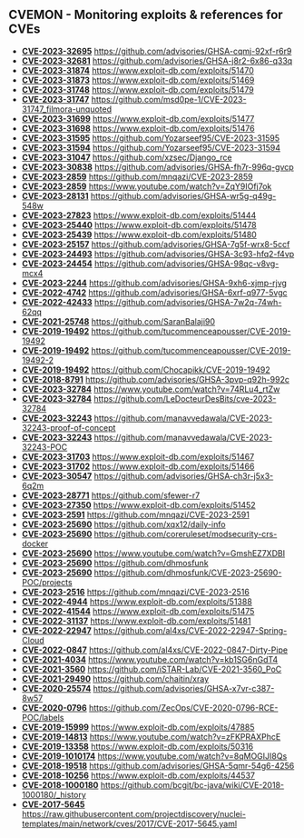 ## CVEMON - Monitoring exploits & references for CVEs
- **[CVE-2023-32695](https://in.scanfactory.io/cvemon/CVE-2023-32695.html)** https://github.com/advisories/GHSA-cqmj-92xf-r6r9
- **[CVE-2023-32681](https://in.scanfactory.io/cvemon/CVE-2023-32681.html)** https://github.com/advisories/GHSA-j8r2-6x86-q33q
- **[CVE-2023-31874](https://in.scanfactory.io/cvemon/CVE-2023-31874.html)** https://www.exploit-db.com/exploits/51470
- **[CVE-2023-31873](https://in.scanfactory.io/cvemon/CVE-2023-31873.html)** https://www.exploit-db.com/exploits/51469
- **[CVE-2023-31748](https://in.scanfactory.io/cvemon/CVE-2023-31748.html)** https://www.exploit-db.com/exploits/51479
- **[CVE-2023-31747](https://in.scanfactory.io/cvemon/CVE-2023-31747.html)** https://github.com/msd0pe-1/CVE-2023-31747_filmora-unquoted
- **[CVE-2023-31699](https://in.scanfactory.io/cvemon/CVE-2023-31699.html)** https://www.exploit-db.com/exploits/51477
- **[CVE-2023-31698](https://in.scanfactory.io/cvemon/CVE-2023-31698.html)** https://www.exploit-db.com/exploits/51476
- **[CVE-2023-31595](https://in.scanfactory.io/cvemon/CVE-2023-31595.html)** https://github.com/Yozarseef95/CVE-2023-31595
- **[CVE-2023-31594](https://in.scanfactory.io/cvemon/CVE-2023-31594.html)** https://github.com/Yozarseef95/CVE-2023-31594
- **[CVE-2023-31047](https://in.scanfactory.io/cvemon/CVE-2023-31047.html)** https://github.com/xzsec/Django_rce
- **[CVE-2023-30838](https://in.scanfactory.io/cvemon/CVE-2023-30838.html)** https://github.com/advisories/GHSA-fh7r-996q-gvcp
- **[CVE-2023-2859](https://in.scanfactory.io/cvemon/CVE-2023-2859.html)** https://github.com/mnqazi/CVE-2023-2859
- **[CVE-2023-2859](https://in.scanfactory.io/cvemon/CVE-2023-2859.html)** https://www.youtube.com/watch?v=ZqY9IOfj7ok
- **[CVE-2023-28131](https://in.scanfactory.io/cvemon/CVE-2023-28131.html)** https://github.com/advisories/GHSA-wr5g-q49g-548w
- **[CVE-2023-27823](https://in.scanfactory.io/cvemon/CVE-2023-27823.html)** https://www.exploit-db.com/exploits/51444
- **[CVE-2023-25440](https://in.scanfactory.io/cvemon/CVE-2023-25440.html)** https://www.exploit-db.com/exploits/51478
- **[CVE-2023-25439](https://in.scanfactory.io/cvemon/CVE-2023-25439.html)** https://www.exploit-db.com/exploits/51480
- **[CVE-2023-25157](https://in.scanfactory.io/cvemon/CVE-2023-25157.html)** https://github.com/advisories/GHSA-7g5f-wrx8-5ccf
- **[CVE-2023-24493](https://in.scanfactory.io/cvemon/CVE-2023-24493.html)** https://github.com/advisories/GHSA-3c93-hfq2-f4vp
- **[CVE-2023-24454](https://in.scanfactory.io/cvemon/CVE-2023-24454.html)** https://github.com/advisories/GHSA-98qc-v8vg-mcx4
- **[CVE-2023-2244](https://in.scanfactory.io/cvemon/CVE-2023-2244.html)** https://github.com/advisories/GHSA-9xh6-xjmp-rjvg
- **[CVE-2022-4742](https://in.scanfactory.io/cvemon/CVE-2022-4742.html)** https://github.com/advisories/GHSA-6xrf-q977-5vgc
- **[CVE-2022-42433](https://in.scanfactory.io/cvemon/CVE-2022-42433.html)** https://github.com/advisories/GHSA-7w2q-74wh-62qq
- **[CVE-2021-25748](https://in.scanfactory.io/cvemon/CVE-2021-25748.html)** https://github.com/SaranBalaji90
- **[CVE-2019-19492](https://in.scanfactory.io/cvemon/CVE-2019-19492.html)** https://github.com/tucommenceapousser/CVE-2019-19492
- **[CVE-2019-19492](https://in.scanfactory.io/cvemon/CVE-2019-19492.html)** https://github.com/tucommenceapousser/CVE-2019-19492-2
- **[CVE-2019-19492](https://in.scanfactory.io/cvemon/CVE-2019-19492.html)** https://github.com/Chocapikk/CVE-2019-19492
- **[CVE-2018-8791](https://in.scanfactory.io/cvemon/CVE-2018-8791.html)** https://github.com/advisories/GHSA-3pvp-q92h-992c
- **[CVE-2023-32784](https://in.scanfactory.io/cvemon/CVE-2023-32784.html)** https://www.youtube.com/watch?v=74RLu4_rtZw
- **[CVE-2023-32784](https://in.scanfactory.io/cvemon/CVE-2023-32784.html)** https://github.com/LeDocteurDesBits/cve-2023-32784
- **[CVE-2023-32243](https://in.scanfactory.io/cvemon/CVE-2023-32243.html)** https://github.com/manavvedawala/CVE-2023-32243-proof-of-concept
- **[CVE-2023-32243](https://in.scanfactory.io/cvemon/CVE-2023-32243.html)** https://github.com/manavvedawala/CVE-2023-32243-POC
- **[CVE-2023-31703](https://in.scanfactory.io/cvemon/CVE-2023-31703.html)** https://www.exploit-db.com/exploits/51467
- **[CVE-2023-31702](https://in.scanfactory.io/cvemon/CVE-2023-31702.html)** https://www.exploit-db.com/exploits/51466
- **[CVE-2023-30547](https://in.scanfactory.io/cvemon/CVE-2023-30547.html)** https://github.com/advisories/GHSA-ch3r-j5x3-6q2m
- **[CVE-2023-28771](https://in.scanfactory.io/cvemon/CVE-2023-28771.html)** https://github.com/sfewer-r7
- **[CVE-2023-27350](https://in.scanfactory.io/cvemon/CVE-2023-27350.html)** https://www.exploit-db.com/exploits/51452
- **[CVE-2023-2591](https://in.scanfactory.io/cvemon/CVE-2023-2591.html)** https://github.com/mnqazi/CVE-2023-2591
- **[CVE-2023-25690](https://in.scanfactory.io/cvemon/CVE-2023-25690.html)** https://github.com/xqx12/daily-info
- **[CVE-2023-25690](https://in.scanfactory.io/cvemon/CVE-2023-25690.html)** https://github.com/coreruleset/modsecurity-crs-docker
- **[CVE-2023-25690](https://in.scanfactory.io/cvemon/CVE-2023-25690.html)** https://www.youtube.com/watch?v=GmshEZ7XDBI
- **[CVE-2023-25690](https://in.scanfactory.io/cvemon/CVE-2023-25690.html)** https://github.com/dhmosfunk
- **[CVE-2023-25690](https://in.scanfactory.io/cvemon/CVE-2023-25690.html)** https://github.com/dhmosfunk/CVE-2023-25690-POC/projects
- **[CVE-2023-2516](https://in.scanfactory.io/cvemon/CVE-2023-2516.html)** https://github.com/mnqazi/CVE-2023-2516
- **[CVE-2022-4944](https://in.scanfactory.io/cvemon/CVE-2022-4944.html)** https://www.exploit-db.com/exploits/51388
- **[CVE-2022-41544](https://in.scanfactory.io/cvemon/CVE-2022-41544.html)** https://www.exploit-db.com/exploits/51475
- **[CVE-2022-31137](https://in.scanfactory.io/cvemon/CVE-2022-31137.html)** https://www.exploit-db.com/exploits/51481
- **[CVE-2022-22947](https://in.scanfactory.io/cvemon/CVE-2022-22947.html)** https://github.com/al4xs/CVE-2022-22947-Spring-Cloud
- **[CVE-2022-0847](https://in.scanfactory.io/cvemon/CVE-2022-0847.html)** https://github.com/al4xs/CVE-2022-0847-Dirty-Pipe
- **[CVE-2021-4034](https://in.scanfactory.io/cvemon/CVE-2021-4034.html)** https://www.youtube.com/watch?v=kb1SG6nGdT4
- **[CVE-2021-3560](https://in.scanfactory.io/cvemon/CVE-2021-3560.html)** https://github.com/iSTAR-Lab/CVE-2021-3560_PoC
- **[CVE-2021-29490](https://in.scanfactory.io/cvemon/CVE-2021-29490.html)** https://github.com/chaitin/xray
- **[CVE-2020-25574](https://in.scanfactory.io/cvemon/CVE-2020-25574.html)** https://github.com/advisories/GHSA-x7vr-c387-8w57
- **[CVE-2020-0796](https://in.scanfactory.io/cvemon/CVE-2020-0796.html)** https://github.com/ZecOps/CVE-2020-0796-RCE-POC/labels
- **[CVE-2019-15999](https://in.scanfactory.io/cvemon/CVE-2019-15999.html)** https://www.exploit-db.com/exploits/47885
- **[CVE-2019-14813](https://in.scanfactory.io/cvemon/CVE-2019-14813.html)** https://www.youtube.com/watch?v=zFKPRAXPhcE
- **[CVE-2019-13358](https://in.scanfactory.io/cvemon/CVE-2019-13358.html)** https://www.exploit-db.com/exploits/50316
- **[CVE-2019-1010174](https://in.scanfactory.io/cvemon/CVE-2019-1010174.html)** https://www.youtube.com/watch?v=8qMOGIJI8Qs
- **[CVE-2018-19518](https://in.scanfactory.io/cvemon/CVE-2018-19518.html)** https://github.com/advisories/GHSA-5qmr-54g6-4256
- **[CVE-2018-10256](https://in.scanfactory.io/cvemon/CVE-2018-10256.html)** https://www.exploit-db.com/exploits/44537
- **[CVE-2018-1000180](https://in.scanfactory.io/cvemon/CVE-2018-1000180.html)** https://github.com/bcgit/bc-java/wiki/CVE-2018-1000180/_history
- **[CVE-2017-5645](https://in.scanfactory.io/cvemon/CVE-2017-5645.html)** https://raw.githubusercontent.com/projectdiscovery/nuclei-templates/main/network/cves/2017/CVE-2017-5645.yaml
